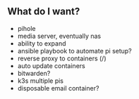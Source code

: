 ## What do I want?
- pihole
- media server, eventually nas
- ability to expand
- ansible playbook to automate pi setup?
- reverse proxy to containers (/)
- auto update containers
- bitwarden?
- k3s multiple pis
- disposable email container?